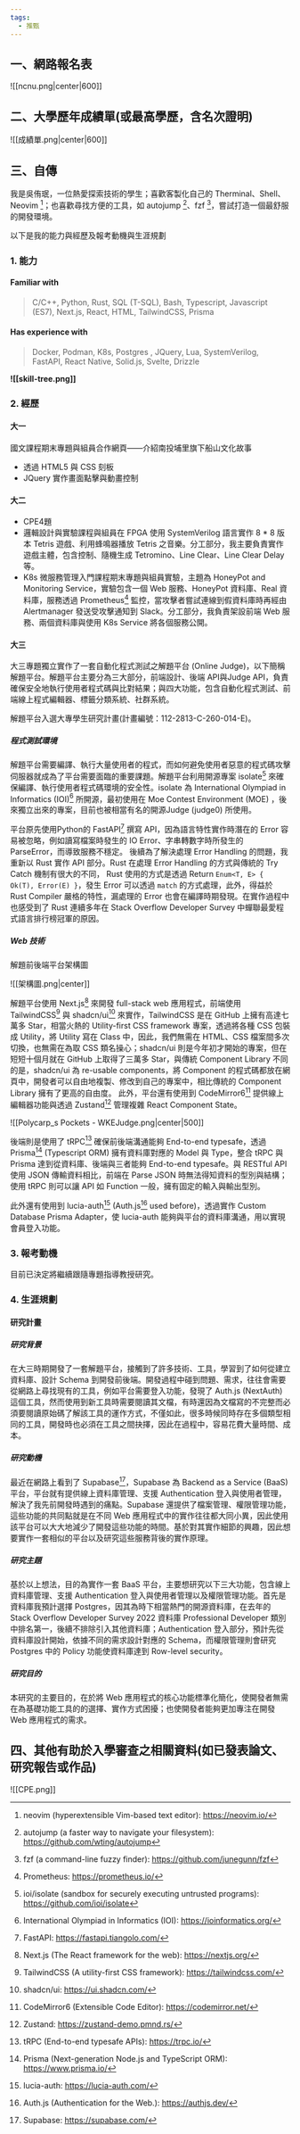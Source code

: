 ```yaml
---
tags:
  - 推甄
---
```

## 一、網路報名表

![[ncnu.png|center|600]]

## 二、大學歷年成績單(或最高學歷，含名次證明)

![[成績單.png|center|600]]

## 三、自傳

我是吳侑珉，一位熱愛探索技術的學生；喜歡客製化自己的 Therminal、Shell、Neovim [^1]；也喜歡尋找方便的工具，如 autojump [^2]、fzf [^3]，嘗試打造一個最舒服的開發環境。

以下是我的能力與經歷及報考動機與生涯規劃

### 1. 能力

#### Familiar with

> C/C++, Python, Rust, SQL (T-SQL), Bash, Typescript, Javascript (ES7),
>  Next.js, React,  HTML, TailwindCSS, Prisma

#### Has experience with

> Docker, Podman, K8s, Postgres , JQuery, Lua, SystemVerilog, FastAPI,
> React Native, Solid.js, Svelte, Drizzle

**![[skill-tree.png]]**

### 2. 經歷

#### 大一

國文課程期末專題與組員合作網頁——介紹南投埔里旗下船山文化故事
- 透過 HTML5 與 CSS 刻板
- JQuery 實作畫面點擊與動畫控制

#### 大二
 
* CPE4題
* 邏輯設計與實驗課程與組員在 FPGA 使用 SystemVerilog 語言實作 8 * 8 版本 Tetris 遊戲、利用蜂鳴器播放 Tetris 之音樂。分工部分，我主要負責實作遊戲主體，包含控制、隨機生成 Tetromino、Line Clear、Line Clear Delay 等。
* K8s 微服務管理入門課程期末專題與組員實驗，主題為 HoneyPot and Monitoring Service，實驗包含一個 Web 服務、HoneyPot 資料庫、Real 資料庫，服務透過 Prometheus[^4] 監控，當攻擊者嘗試連線到假資料庫時再經由 Alertmanager 發送受攻擊通知到 Slack。分工部分，我負責架設前端 Web 服務、兩個資料庫與使用 K8s Service 將各個服務公開。

#### 大三

大三專題獨立實作了一套自動化程式測試之解題平台 (Online Judge)，以下簡稱解題平台。解題平台主要分為三大部分，前端設計、後端 API與Judge API，負責確保安全地執行使用者程式碼與比對結果；與四大功能，包含自動化程式測試、前端線上程式編輯器、標籤分類系統、社群系統。

解題平台入選大專學生研究計畫(計畫編號：112-2813-C-260-014-E)。


##### 程式測試環境

解題平台需要編譯、執行大量使用者的程式，而如何避免使用者惡意的程式碼攻擊伺服器就成為了平台需要面臨的重要課題。解題平台利用開源專案 isolate[^5] 來確保編譯、執行使用者程式碼環境的安全性。isolate 為 International Olympiad in Informatics (IOI)[^6] 所開源，最初使用在 Moe Contest Environment (MOE) ，後來獨立出來的專案，目前也被相當有名的開源Judge (judge0) 所使用。

平台原先使用Python的 FastAPI[^7] 撰寫 API，因為語言特性實作時潛在的 Error 容易被忽略，例如讀寫檔案時發生的 IO Error、字串轉數字時所發生的 ParseError，而導致服務不穩定。
後續為了解決處理 Error Handling 的問題，我重新以 Rust 實作 API 部分。Rust 在處理 Error Handling 的方式與傳統的 Try Catch 機制有很大的不同， Rust 使用的方式是透過 Return `Enum<T, E> { Ok(T), Error(E) }`，發生 Error 可以透過 `match` 的方式處理，此外，得益於 Rust Compiler 嚴格的特性，漏處理的 Error 也會在編譯時期發現。在實作過程中也感受到了 Rust 連續多年在 Stack Overflow Developer Survey 中蟬聯最愛程式語言排行榜冠軍的原因。

##### Web 技術

解題前後端平台架構圖

![[架構圖.png|center]]

解題平台使用 Next.js[^8] 來開發 full-stack web 應用程式，前端使用 TailwindCSS[^9] 與  shadcn/ui[^10] 來實作，TailwindCSS 是在 GitHub 上擁有高達七萬多 Star，相當火熱的 Utility-first CSS framework 專案，透過將各種 CSS 包裝成 Utility，將 Utility 寫在 Class 中，因此，我們無需在 HTML、CSS 檔案間多次切換，也無需在為取 CSS 類名操心；shadcn/ui 則是今年初才開始的專案，但在短短十個月就在 GitHub 上取得了三萬多 Star，與傳統 Component Library 不同的是，shadcn/ui 為 re-usable components，將 Component 的程式碼都放在網頁中，開發者可以自由地複製、修改到自己的專案中，相比傳統的 Component Library 擁有了更高的自由度。
此外，平台還有使用到 CodeMirror6[^11] 提供線上編輯器功能與透過 Zustand[^12] 管理複雜 React Component State。

![[Polycarp_s Pockets - WKEJudge.png|center|500]]

後端則是使用了 tRPC[^13] 確保前後端溝通能夠 End-to-end typesafe，透過 Prisma[^14] (Typescript ORM) 擁有資料庫對應的 Model 與 Type，整合 tRPC 與 Prisma 達到從資料庫、後端與三者能夠 End-to-end typesafe。與 RESTful API 使用 JSON 傳輸資料相比，前端在 Parse JSON 時無法得知資料的型別與結構；使用 tRPC 則可以讓 API 如 Function 一般，擁有固定的輸入與輸出型別。

此外還有使用到 lucia-auth[^15] (Auth.js[^16] used before)，透過實作 Custom Database Prisma Adapter，使 lucia-auth 能夠與平台的資料庫溝通，用以實現會員登入功能。


### 3. 報考動機

目前已決定將繼續跟隨專題指導教授研究。

### 4. 生涯規劃

#### 研究計畫

##### 研究背景
	
在大三時期開發了一套解題平台，接觸到了許多技術、工具，學習到了如何從建立資料庫、設計 Schema 到開發前後端。開發過程中碰到問題、需求，往往會需要從網路上尋找現有的工具，例如平台需要登入功能，發現了 Auth.js (NextAuth) 這個工具，然而使用到新工具時需要閱讀其文檔，有時還因為文檔寫的不完整而必須要閱讀原始碼了解該工具的運作方式，不僅如此，很多時候同時存在多個類型相同的工具，開發時也必須在工具之間抉擇，因此在過程中，容易花費大量時間、成本。

##### 研究動機

最近在網路上看到了 Supabase[^17]，Supabase 為 Backend as a Service (BaaS) 平台，平台就有提供線上資料庫管理、支援 Authentication 登入與使用者管理，解決了我先前開發時遇到的痛點。Supabase 還提供了檔案管理、權限管理功能，這些功能的共同點就是在不同 Web 應用程式中的實作往往都大同小異，因此使用該平台可以大大地減少了開發這些功能的時間。基於對其實作細節的興趣，因此想要實作一套相似的平台以及研究這些服務背後的實作原理。

##### 研究主題

基於以上想法，目的為實作一套 BaaS 平台，主要想研究以下三大功能，包含線上資料庫管理、支援 Authentication 登入與使用者管理以及權限管理功能。首先是資料庫我預計選擇 Postgres，因其為時下相當熱門的開源資料庫，在去年的 Stack Overflow Developer Survey 2022 資料庫 Professional Developer 類別中排名第一，後續不排除引入其他資料庫；Authentication 登入部分，預計先從資料庫設計開始，依據不同的需求設計對應的 Schema，而權限管理則會研究 Postgres 中的 Policy 功能使資料庫達到 Row-level security。

##### 研究目的

本研究的主要目的，在於將 Web 應用程式的核心功能標準化簡化，使開發者無需在為基礎功能工具的的選擇、實作方式困擾；也使開發者能夠更加專注在開發 Web 應用程式的需求。

## 四、其他有助於入學審查之相關資料(如已發表論文、研究報告或作品)

![[CPE.png]]

[^1]: neovim (hyperextensible Vim-based text editor): https://neovim.io/
[^2]: autojump (a faster way to navigate your filesystem): https://github.com/wting/autojump
[^3]: fzf (a command-line fuzzy finder): https://github.com/junegunn/fzf
[^4]: Prometheus: https://prometheus.io/
[^5]: ioi/isolate (sandbox for securely executing untrusted programs): https://github.com/ioi/isolate
[^6]: International Olympiad in Informatics (IOI): https://ioinformatics.org/
[^7]: FastAPI: https://fastapi.tiangolo.com/
[^8]: Next.js (The React framework for the web): https://nextjs.org/
[^9]: TailwindCSS (A utility-first CSS framework): https://tailwindcss.com/
[^10]: shadcn/ui: https://ui.shadcn.com/
[^11]: CodeMirror6 (Extensible Code Editor): https://codemirror.net/
[^12]: Zustand: https://zustand-demo.pmnd.rs/
[^13]: tRPC (End-to-end typesafe APIs): https://trpc.io/
[^14]: Prisma (Next-generation Node.js and TypeScript ORM): https://www.prisma.io/
[^15]: lucia-auth: https://lucia-auth.com/
[^16]: Auth.js (Authentication for the Web.): https://authjs.dev/
[^17]:  Supabase: https://supabase.com/